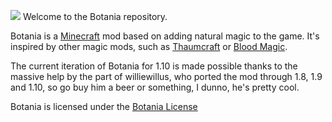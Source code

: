 ![](web/img/logo.png)
Welcome to the Botania repository.

Botania is a [Minecraft](https://minecraft.net/) mod based on adding natural magic to the game. It's inspired by other magic mods, such as [Thaumcraft](http://www.minecraftforum.net/topic/2011841-) or [Blood Magic](http://www.minecraftforum.net/topic/1899223-).

The current iteration of Botania for 1.10 is made possible thanks to the massive help by the part of williewillus, who ported the mod through 1.8, 1.9 and 1.10, so go buy him a beer or something, I dunno, he's pretty cool.

Botania is licensed under the [Botania License](http://botaniamod.net/license.php)
